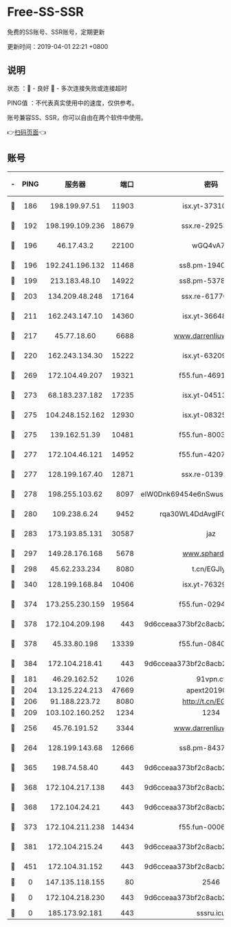 # Free-SS-SSR

免费的SS账号、SSR账号，定期更新

更新时间：2019-04-01 22:21 +0800

## 说明

状态     ：🙂 - 良好 🙁 - 多次连接失败或连接超时

PING值   ：不代表真实使用中的速度，仅供参考。

账号兼容SS、SSR，你可以自由在两个软件中使用。

👉[扫码页面](https://liesauer.github.io/Free-SS-SSR/)👈

## 账号

|-|PING|服务器|端口|密码|加密方式|区域|
|:----:|:----:|:-----:|-----:|:----:|:----:|:----:|
|🙂|186|198.199.97.51|11903|isx.yt-37310797|aes-256-cfb|US|
|🙂|192|198.199.109.236|18679|ssx.re-29253059|aes-256-cfb|US|
|🙂|196|46.17.43.2|22100|wGQ4vA7D|aes-256-gcm|RU|
|🙂|196|192.241.196.132|11468|ss8.pm-19408003|aes-256-cfb|US|
|🙂|199|213.183.48.10|14922|ss8.pm-53780440|rc4-md5|RU|
|🙂|203|134.209.48.248|17164|ssx.re-61770990|aes-256-cfb|US|
|🙂|211|162.243.147.10|14360|isx.yt-36648150|aes-256-cfb|US|
|🙂|217|45.77.18.60|6688|www.darrenliuwei.com|aes-256-cfb|JP|
|🙂|220|162.243.134.30|15222|isx.yt-63209256|aes-256-cfb|US|
|🙂|269|172.104.49.207|19321|f55.fun-46918016|aes-256-cfb|SG|
|🙂|273|68.183.237.182|17235|isx.yt-04513721|aes-256-cfb|SG|
|🙂|275|104.248.152.162|12930|isx.yt-08325106|aes-256-cfb|SG|
|🙂|275|139.162.51.39|10481|f55.fun-80039996|aes-256-cfb|SG|
|🙂|277|172.104.46.121|14952|f55.fun-42074925|aes-256-cfb|SG|
|🙂|277|128.199.167.40|12871|ssx.re-01395180|aes-256-cfb|SG|
|🙂|278|198.255.103.62|8097|eIW0Dnk69454e6nSwuspv9DmS201tQ0D|aes-256-cfb|US|
|🙂|280|109.238.6.24|9452|rqa30WL4DdAvgIFG6Fs3znzTa|aes-256-cfb|FR|
|🙂|283|173.193.85.131|30587|jaz|aes-256-cfb|US|
|🙂|297|149.28.176.168|5678|www.sphard.com|aes-256-cfb|SG|
|🙂|298|45.62.233.234|8080|t.cn/EGJIyrl|rc4-md5|CA|
|🙂|340|128.199.168.84|10406|isx.yt-76329980|aes-256-cfb|SG|
|🙂|374|173.255.230.159|19564|f55.fun-02945742|aes-256-cfb|US|
|🙂|378|172.104.209.198|443|9d6cceaa373bf2c8acb22e60b6a58be6|aes-256-cfb|US|
|🙂|378|45.33.80.198|13339|f55.fun-08407406|aes-256-cfb|US|
|🙂|384|172.104.218.41|443|9d6cceaa373bf2c8acb22e60b6a58be6|aes-256-cfb|US|
|🙂|181|46.29.162.52|1026|91vpn.cf|rc4-md5|RU|
|🙂|204|13.125.224.213|47669|apext2019001|chacha20|KR|
|🙂|206|91.188.223.72|8080|http://t.cn/EGJIyrl|rc4-md5|RU|
|🙂|209|103.102.160.252|1234|1234|rc4-md5|JP|
|🙂|256|45.76.191.52|3344|www.darrenliuwei.com|aes-256-cfb|AU|
|🙂|264|128.199.143.68|12666|ss8.pm-84377090|aes-256-cfb|SG|
|🙂|365|198.74.58.40|443|9d6cceaa373bf2c8acb22e60b6a58be6|aes-256-cfb|US|
|🙂|368|172.104.217.138|443|9d6cceaa373bf2c8acb22e60b6a58be6|aes-256-cfb|US|
|🙂|368|172.104.24.21|443|9d6cceaa373bf2c8acb22e60b6a58be6|aes-256-cfb|US|
|🙂|373|172.104.211.238|14434|f55.fun-00068712|aes-256-cfb|US|
|🙂|381|172.104.215.24|443|9d6cceaa373bf2c8acb22e60b6a58be6|aes-256-cfb|US|
|🙁|451|172.104.31.152|443|9d6cceaa373bf2c8acb22e60b6a58be6|aes-256-cfb|US|
|🙁|0|147.135.118.155|80|2546|chacha20|US|
|🙁|0|172.104.218.230|443|9d6cceaa373bf2c8acb22e60b6a58be6|aes-256-cfb|US|
|🙁|0|185.173.92.181|443|sssru.icu|rc4-md5|RU|
